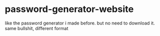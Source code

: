 # password-generator-website
like the password generator i made before. but no need to download it. same bullshit, different format
